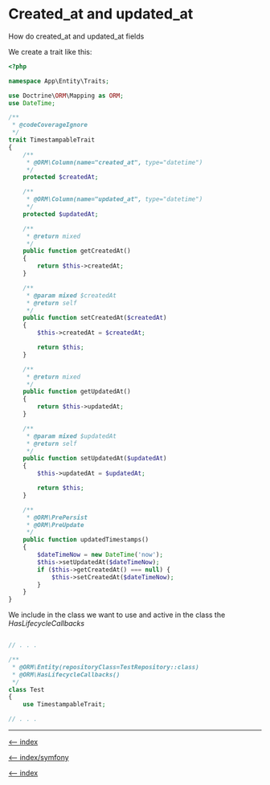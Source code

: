 # Created_at and updated_at

How do created_at and updated_at fields

We create a trait like this:

```php
<?php

namespace App\Entity\Traits;

use Doctrine\ORM\Mapping as ORM;
use DateTime;

/**
 * @codeCoverageIgnore
 */
trait TimestampableTrait
{
    /**
     * @ORM\Column(name="created_at", type="datetime")
     */
    protected $createdAt;

    /**
     * @ORM\Column(name="updated_at", type="datetime")
     */
    protected $updatedAt;

    /**
     * @return mixed
     */
    public function getCreatedAt()
    {
        return $this->createdAt;
    }

    /**
     * @param mixed $createdAt
     * @return self
     */
    public function setCreatedAt($createdAt)
    {
        $this->createdAt = $createdAt;

        return $this;
    }

    /**
     * @return mixed
     */
    public function getUpdatedAt()
    {
        return $this->updatedAt;
    }

    /**
     * @param mixed $updatedAt
     * @return self
     */
    public function setUpdatedAt($updatedAt)
    {
        $this->updatedAt = $updatedAt;

        return $this;
    }

    /**
     * @ORM\PrePersist
     * @ORM\PreUpdate
     */
    public function updatedTimestamps()
    {
        $dateTimeNow = new DateTime('now');
        $this->setUpdatedAt($dateTimeNow);
        if ($this->getCreatedAt() === null) {
            $this->setCreatedAt($dateTimeNow);
        }
    }
}

```

We include in the class we want to use and active in the class the *HasLifecycleCallbacks*

```php

// . . .

/**
 * @ORM\Entity(repositoryClass=TestRepository::class)
 * @ORM\HasLifecycleCallbacks()
 */
class Test
{
    use TimestampableTrait;

// . . .
```

---

[<-- index](/symfony/database-doctrine/index.md)

[<-- index/symfony](/symfony/index.md)

[<-- index](/README.md)
